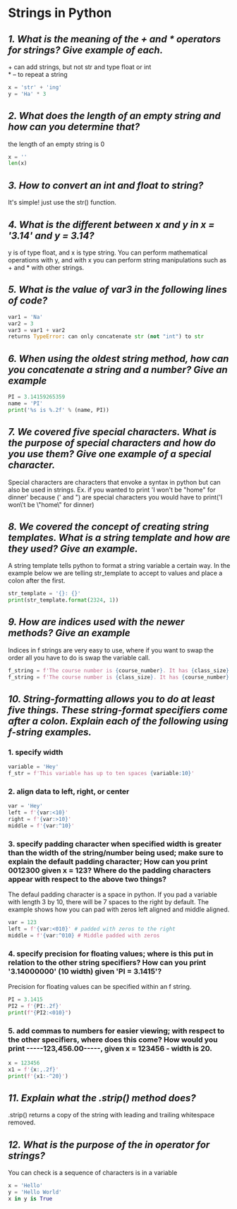 # Strings in Python
## *1. What is the meaning of the + and * operators for strings? Give example of each.*
\+ can add strings, but not str and type float or int <br>
\* – to repeat a string<br>
```python
x = 'str' + 'ing'
y = 'Ha' * 3
```
## *2. What does the length of an empty string and how can you determine that?*
the length of an empty string is 0
```python
x = ''
len(x)
```
## *3. How to convert an int and float to string?*
It's simple! just use the str() function.

## *4. What is the different between x and y in x = '3.14' and y = 3.14?*
y is of type float, and x is type string. You can perform mathematical operations with y, and with x you can perform string manipulations such as + and * with other strings.

## *5. What is the value of var3 in the following lines of code?*
```python
var1 = 'Na'
var2 = 3
var3 = var1 + var2
returns TypeError: can only concatenate str (not "int") to str
```

## *6. When using the oldest string method, how can you concatenate a string and a number? Give an example*
```python
PI = 3.14159265359 
name = 'PI'
print('%s is %.2f' % (name, PI)) 
```
## *7. We covered five special characters. What is the purpose of special characters and how do you use them? Give one example of a special character.*
Special characters are characters that envoke a syntax in python but can also be used in strings.
Ex. if you wanted to print 'I won't be "home" for dinner' because (' and ") are special characters you would have to print('I won\\'t be \\"home\\" for dinner)

## *8. We covered the concept of creating string templates. What is a string template and how are they used? Give an example.*
A string template tells python to format a string variable a certain way. In the example below we are telling str_template to accept to values and place a colon after the first.
```python
str_template = '{}: {}'
print(str_template.format(2324, 1))
```
## *9. How are indices used with the newer methods? Give an example*
Indices in f strings are very easy to use, where if you want to swap the order all you have to do is swap the variable call.
```python
f_string = f'The course number is {course_number}. It has {class_size} students.'
f_string = f'The course number is {class_size}. It has {course_number} students.'
```

## *10. String-formatting allows you to do at least five things. These string-format specifiers come after a colon. Explain each of the following using f-string examples.*
### 1. specify width
```python
variable = 'Hey'
f_str = f'This variable has up to ten spaces {variable:10}'
```
### 2. align data to left, right, or center
```python
var = 'Hey'
left = f'{var:<10}'
right = f'{var:>10}'
middle = f'{var:^10}'
```
### 3. specify padding character when specified width is greater than the width of the string/number being used; make sure to explain the default padding character; How can you print 0012300 given x = 123? Where do the padding characters appear with respect to the above two things?
The defaul padding character is a space in python. If you pad a variable with length 3 by 10, there will be 7 spaces to the right by default. The example shows how you can pad with zeros left aligned and middle aligned.
```python
var = 123
left = f'{var:<010}' # padded with zeros to the right
middle = f'{var:^010} # Middle padded with zeros
```
### 4. specify precision for floating values; where is this put in relation to the other string specifiers? How can you print '3.14000000' (10 width) given 'PI = 3.1415'?
Precision for floating values can be specified within an f string.
```python
PI = 3.1415
PI2 = f'{PI:.2f}'
print(f"{PI2:<010}")
```
### 5. add commas to numbers for easier viewing; with respect to the other specifiers, where does this come? How would you print -----123,456.00-----, given x = 123456 - width is 20.

```python
x = 123456
x1 = f'{x:,.2f}'
print(f'{x1:-^20}')
```
## *11. Explain what the .strip() method does?*
.strip() returns a copy of the string with leading and trailing whitespace removed.

## *12. What is the purpose of the in operator for strings?*
You can check is a sequence of characters is in a variable
```python
x = 'Hello'
y = 'Hello World'
x in y is True
```

